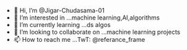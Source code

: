 - 👋 Hi, I’m @Jigar-Chudasama-01
- 👀 I’m interested in ...machine learning,AI,algorithms
- 🌱 I’m currently learning ...ds algos
- 💞️ I’m looking to collaborate on ...machine learning projects
- 📫 How to reach me ...TwT: @referance_frame

<!---
Jigar-Chudasama-01/Jigar-Chudasama-01 is a ✨ special ✨ repository because its `README.md` (this file) appears on your GitHub profile.
You can click the Preview link to take a look at your changes.
--->
